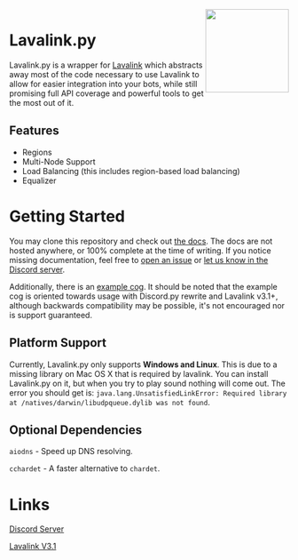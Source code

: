 <img align="right" src="https://serux.pro/9e83af1581.png" height="150" width="150">

# Lavalink.py

Lavalink.py is a wrapper for [Lavalink](https://github.com/Frederikam/Lavalink) which abstracts away most of the code necessary to use Lavalink to allow for easier integration into your bots, while still promising full API coverage and powerful tools to get the most out of it.

## Features
- Regions
- Multi-Node Support
- Load Balancing (this includes region-based load balancing)
- Equalizer

# Getting Started
You may clone this repository and check out [the docs](docs/). The docs are not hosted anywhere, or 100% complete at the time of writing. If you notice missing documentation, feel free to [open an issue](https://github.com/Devoxin/Lavalink.py/issues/) or [let us know in the Discord server](https://discord.gg/SbJXU9s).

Additionally, there is an [example cog](lavalink/examples). It should be noted that the example cog is oriented towards usage with Discord.py rewrite and Lavalink v3.1+, although backwards
compatibility may be possible, it's not encouraged nor is support guaranteed.

## Platform Support

Currently, Lavalink.py only supports **Windows and Linux**. This is due to a missing library on Mac OS X that is required by lavalink. You can install Lavalink.py on it, but when you try to play sound nothing will come out. The error you should get is: `java.lang.UnsatisfiedLinkError: Required library at /natives/darwin/libudpqueue.dylib was not found`. 

## Optional Dependencies

`aiodns`   - Speed up DNS resolving.

`cchardet` - A faster alternative to `chardet`.

# Links

[Discord Server](https://discord.gg/SbJXU9s)

[Lavalink V3.1](https://ci.fredboat.com/guestAuth/repository/download/Lavalink_Build/.lastSuccessful/Lavalink.jar?branch=refs%2Fheads%2Fmaster)
